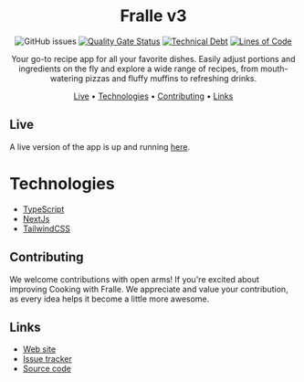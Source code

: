 <div align="center">
  
# Fralle v3


  ![GitHub issues](https://img.shields.io/github/issues/fralleee/fralle.net-v3)
  [![Quality Gate Status](https://sonarcloud.io/api/project_badges/measure?project=Fralleee_fralle.net-v3&metric=alert_status)](https://sonarcloud.io/summary/new_code?id=Fralleee_fralle.net-v3)
  [![Technical Debt](https://sonarcloud.io/api/project_badges/measure?project=Fralleee_fralle.net-v3&metric=sqale_index)](https://sonarcloud.io/summary/new_code?id=Fralleee_fralle.net-v3)
  [![Lines of Code](https://sonarcloud.io/api/project_badges/measure?project=Fralleee_fralle.net-v3&metric=ncloc)](https://sonarcloud.io/summary/new_code?id=Fralleee_fralle.net-v3)
  
  Your go-to recipe app for all your favorite dishes. Easily adjust portions and ingredients on the fly and explore a wide range of recipes, from mouth-watering pizzas and fluffy muffins to refreshing drinks.

  [Live](#live) •
  [Technologies](#technologies) •
  [Contributing](#contributing) •
  [Links](#links)

</div>

## Live
A live version of the app is up and running [here](https://www.fralle.net/).

# Technologies
* [TypeScript](https://www.typescriptlang.org/)
* [NextJs](https://nextjs.org/)
* [TailwindCSS](https://tailwindcss.com/)

## Contributing
We welcome contributions with open arms! If you're excited about improving Cooking with Fralle. We appreciate and value your contribution, as every idea helps it become a little more awesome.

## Links
* [Web site](https://www.fralle.net/)
* [Issue tracker](https://github.com/Fralleee/fralle.net-v3/issues)
* [Source code](https://github.com/Fralleee/fralle.net-v3)
